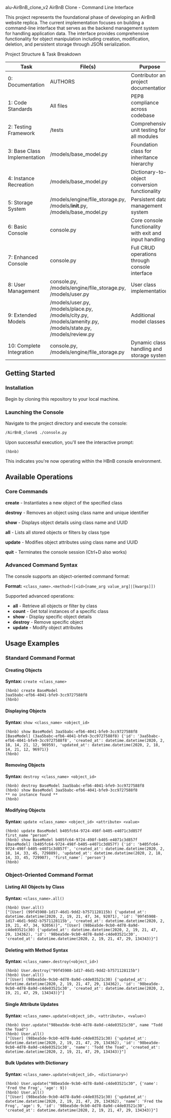  alu-AirBnB_clone_v2
 AirBnB Clone - Command Line Interface

This project represents the foundational phase of developing an AirBnB website replica. The current implementation focuses on building a command-line interface that serves as the backend management system for handling application data. The interface provides comprehensive functionality for object manipulation including creation, modification, deletion, and persistent storage through JSON serialization.

Project Structure & Task Breakdown

| Task | File(s) | Purpose |
|------|---------|---------|
| 0: Documentation | AUTHORS | Contributor and project documentation |
| 1: Code Standards | All files | PEP8 compliance across codebase |
| 2: Testing Framework | /tests | Comprehensive unit testing for all modules |
| 3: Base Class Implementation | /models/base_model.py | Foundation class for inheritance hierarchy |
| 4: Instance Recreation | /models/base_model.py | Dictionary-to-object conversion functionality |
| 5: Storage System | /models/engine/file_storage.py, /models/__init__.py, /models/base_model.py | Persistent data management system |
| 6: Basic Console | console.py | Core console functionality with exit and input handling |
| 7: Enhanced Console | console.py | Full CRUD operations through console interface |
| 8: User Management | console.py, /models/engine/file_storage.py, /models/user.py | User class implementation |
| 9: Extended Models | /models/user.py, /models/place.py, /models/city.py, /models/amenity.py, /models/state.py, /models/review.py | Additional model classes |
| 10: Complete Integration | console.py, /models/engine/file_storage.py | Dynamic class handling and storage system |

## Getting Started

### Installation
Begin by cloning this repository to your local machine.

### Launching the Console
Navigate to the project directory and execute the console:

```bash
/AirBnB_clone$ ./console.py
```

Upon successful execution, you'll see the interactive prompt:
```
(hbnb)
```

This indicates you're now operating within the HBnB console environment.

## Available Operations

### Core Commands

**create** - Instantiates a new object of the specified class

**destroy** - Removes an object using class name and unique identifier

**show** - Displays object details using class name and UUID

**all** - Lists all stored objects or filters by class type

**update** - Modifies object attributes using class name and UUID

**quit** - Terminates the console session (Ctrl+D also works)

### Advanced Command Syntax

The console supports an object-oriented command format:

**Format:** `<class_name>.<method>([<id>[name_arg value_arg]|[kwargs]])`

Supported advanced operations:
- **all** - Retrieve all objects or filter by class
- **count** - Get total instances of a specific class
- **show** - Display specific object details
- **destroy** - Remove specific object
- **update** - Modify object attributes

## Usage Examples

### Standard Command Format

#### Creating Objects
**Syntax:** `create <class_name>`

```
(hbnb) create BaseModel
3aa5babc-efb6-4041-bfe9-3cc9727588f8
(hbnb)
```

#### Displaying Objects
**Syntax:** `show <class_name> <object_id>`

```
(hbnb) show BaseModel 3aa5babc-efb6-4041-bfe9-3cc9727588f8
[BaseModel] (3aa5babc-efb6-4041-bfe9-3cc9727588f8) {'id': '3aa5babc-efb6-4041-bfe9-3cc9727588f8', 'created_at': datetime.datetime(2020, 2, 18, 14, 21, 12, 96959), 'updated_at': datetime.datetime(2020, 2, 18, 14, 21, 12, 96971)}
(hbnb)
```

#### Removing Objects
**Syntax:** `destroy <class_name> <object_id>`

```
(hbnb) destroy BaseModel 3aa5babc-efb6-4041-bfe9-3cc9727588f8
(hbnb) show BaseModel 3aa5babc-efb6-4041-bfe9-3cc9727588f8
** no instance found **
(hbnb)
```

#### Modifying Objects
**Syntax:** `update <class_name> <object_id> <attribute> <value>`

```
(hbnb) update BaseModel b405fc64-9724-498f-b405-e4071c3d857f first_name "person"
(hbnb) show BaseModel b405fc64-9724-498f-b405-e4071c3d857f
[BaseModel] (b405fc64-9724-498f-b405-e4071c3d857f) {'id': 'b405fc64-9724-498f-b405-e4071c3d857f', 'created_at': datetime.datetime(2020, 2, 18, 14, 33, 45, 729889), 'updated_at': datetime.datetime(2020, 2, 18, 14, 33, 45, 729907), 'first_name': 'person'}
(hbnb)
```

### Object-Oriented Command Format

#### Listing All Objects by Class
**Syntax:** `<class_name>.all()`

```
(hbnb) User.all()
["[User] (99f45908-1d17-46d1-9dd2-b7571128115b) {'updated_at': datetime.datetime(2020, 2, 19, 21, 47, 34, 92071), 'id': '99f45908-1d17-46d1-9dd2-b7571128115b', 'created_at': datetime.datetime(2020, 2, 19, 21, 47, 34, 92056)}", "[User] (98bea5de-9cb0-4d78-8a9d-c4de03521c30) {'updated_at': datetime.datetime(2020, 2, 19, 21, 47, 29, 134362), 'id': '98bea5de-9cb0-4d78-8a9d-c4de03521c30', 'created_at': datetime.datetime(2020, 2, 19, 21, 47, 29, 134343)}"]
```

#### Deleting with Method Syntax
**Syntax:** `<class_name>.destroy(<object_id>)`

```
(hbnb) User.destroy("99f45908-1d17-46d1-9dd2-b7571128115b")
(hbnb) User.all()
["[User] (98bea5de-9cb0-4d78-8a9d-c4de03521c30) {'updated_at': datetime.datetime(2020, 2, 19, 21, 47, 29, 134362), 'id': '98bea5de-9cb0-4d78-8a9d-c4de03521c30', 'created_at': datetime.datetime(2020, 2, 19, 21, 47, 29, 134343)}"]
```

#### Single Attribute Updates
**Syntax:** `<class_name>.update(<object_id>, <attribute>, <value>)`

```
(hbnb) User.update("98bea5de-9cb0-4d78-8a9d-c4de03521c30", name "Todd the Toad")
(hbnb) User.all()
["[User] (98bea5de-9cb0-4d78-8a9d-c4de03521c30) {'updated_at': datetime.datetime(2020, 2, 19, 21, 47, 29, 134362), 'id': '98bea5de-9cb0-4d78-8a9d-c4de03521c30', 'name': 'Todd the Toad', 'created_at': datetime.datetime(2020, 2, 19, 21, 47, 29, 134343)}"]
```

#### Bulk Updates with Dictionary
**Syntax:** `<class_name>.update(<object_id>, <dictionary>)`

```
(hbnb) User.update("98bea5de-9cb0-4d78-8a9d-c4de03521c30", {'name': 'Fred the Frog', 'age': 9})
(hbnb) User.all()
["[User] (98bea5de-9cb0-4d78-8a9d-c4de03521c30) {'updated_at': datetime.datetime(2020, 2, 19, 21, 47, 29, 134362), 'name': 'Fred the Frog', 'age': 9, 'id': '98bea5de-9cb0-4d78-8a9d-c4de03521c30', 'created_at': datetime.datetime(2020, 2, 19, 21, 47, 29, 134343)}"]
```

